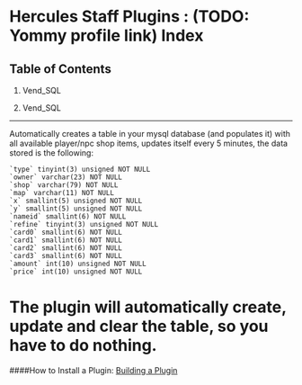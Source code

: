 Hercules Staff Plugins : (TODO: Yommy profile link) Index
============
Table of Contents
---------
1. Vend_SQL

1. Vend_SQL
---------
Automatically creates a table in your mysql database (and populates it) with all available player/npc shop items,
updates itself every 5 minutes, the data stored is the following:

    `type` tinyint(3) unsigned NOT NULL
    `owner` varchar(23) NOT NULL
	`shop` varchar(79) NOT NULL
	`map` varchar(11) NOT NULL
	`x` smallint(5) unsigned NOT NULL
	`y` smallint(5) unsigned NOT NULL
	`nameid` smallint(6) NOT NULL
	`refine` tinyint(3) unsigned NOT NULL
	`card0` smallint(6) NOT NULL
	`card1` smallint(6) NOT NULL
	`card2` smallint(6) NOT NULL
	`card3` smallint(6) NOT NULL
	`amount` int(10) unsigned NOT NULL
	`price` int(10) unsigned NOT NULL

The plugin will automatically create, update and clear the table, so you have to do nothing.
============
####How to Install a Plugin: [Building a Plugin](https://github.com/HerculesWS/Hercules/wiki/Hercules-Plugin-Manager#building-a-plugin)
